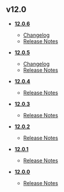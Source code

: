 ## v12.0
* **[12.0.6](12.0.6)**
	* [Changelog](12.0.6/changelog.md)
	* [Release Notes](12.0.6/release_notes.md)

* **[12.0.5](12.0.5)**
	* [Changelog](12.0.5/changelog.md)
	* [Release Notes](12.0.5/release_notes.md)

* **[12.0.4](12.0.4)**
	* [Release Notes](12.0.4/release_notes.md)

* **[12.0.3](12.0.3)**
	* [Release Notes](12.0.3/release_notes.md)

* **[12.0.2](12.0.2)**
	* [Release Notes](12.0.2/release_notes.md)

* **[12.0.1](12.0.1)**
	* [Release Notes](12.0.1/release_notes.md)

* **[12.0.0](12.0.0)**
	* [Release Notes](12.0.0/release_notes.md)
